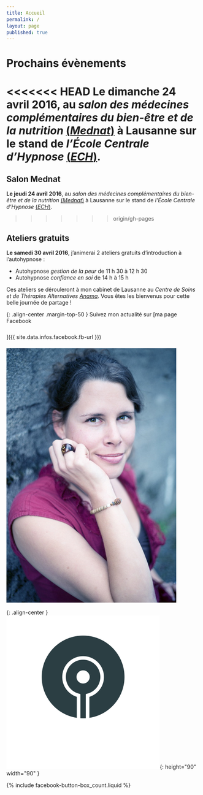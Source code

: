 ```yaml
---
title: Accueil
permalink: /
layout: page
published: true
---
```


# Prochains évènements

<<<<<<< HEAD
**<i class="fa fa-calendar"></i> Le dimanche 24 avril 2016**, au *salon des médecines complémentaires du bien-être et de la nutrition* [(*Mednat*)](http://www.mednatexpo.ch/) à Lausanne sur le stand de *l’École Centrale d’Hypnose* [(*ECH*)](http://www.ecole-centrale-hypnose.fr/).
=======
## Salon Mednat

**<i class="fa fa-calendar"></i> Le jeudi 24 avril 2016**, au *salon des médecines complémentaires du bien-être et de la nutrition* [(*Mednat*)](http://www.mednatexpo.ch/) à Lausanne sur le stand de *l’École Centrale d’Hypnose* [(*ECH*)](http://www.ecole-centrale-hypnose.fr/).
>>>>>>> origin/gh-pages

## Ateliers gratuits

**<i class="fa fa-calendar"></i> Le samedi 30 avril 2016**, j’animerai 2 ateliers gratuits d’introduction à l’autohypnose :

- Autohypnose *gestion de la peur* de 11 h 30 à 12 h 30
- Autohypnose *confiance en soi* de 14 h à 15 h

Ces ateliers se dérouleront à mon cabinet de Lausanne au *Centre de Soins et de Thérapies Alternatives* [*Anama*](http://www.centre-anama.ch/blog/nouvelles-portes-ouvertes-lausanne-centre-therapies-alternatives-avril-2016/). Vous êtes les bienvenus pour cette belle journée de partage !

{: .align-center .margin-top-50 }
Suivez mon actualité sur
[ma page Facebook<br/><i style="font-size:30pt;" class="fa fa-facebook-official"></i>]({{ site.data.infos.facebook.fb-url }})

![Lætitia Stucki](./images/laetitia-stucki.jpg)

{: .align-center }
![](./images/logo-laetitia-stucki-anthracite.svg){: height="90" width="90" }

{% include facebook-button-box_count.liquid %}
